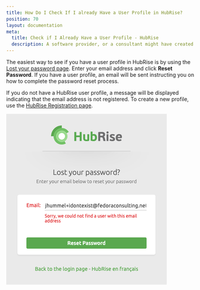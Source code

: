 ```yaml
---
title: How Do I Check If I already Have a User Profile in HubRise?
position: 70
layout: documentation
meta:
  title: Check if I Already Have a User Profile - HubRise
  description: A software provider, or a consultant might have created a HubRise account or a user profile for you. Check if you have an established user profiles in HubRise.
---
```


The easiest way to see if you have a user profile in HubRise is by using the [Lost your password page](https://manager.hubrise.com/reset_password/new). Enter your email address and click **Reset Password**. If you have a user profile, an email will be sent instructing you on how to complete the password reset process.

If you do not have a HubRise user profile, a message will be displayed indicating that the email address is not registered. To create a new profile, use the [HubRise Registration page](https://manager.hubrise.com/signup).

![User not verified screen](../../images/045-en-faq-verify-user-profile.png)
